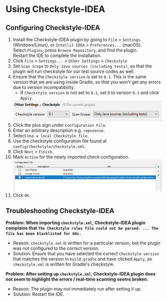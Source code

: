 # Using Checkstyle-IDEA

## Configuring Checkstyle-IDEA

1. Install the Checkstyle-IDEA plugin by going to `File` > `Settings` (Windows/Linux), or `IntelliJ IDEA` > `Preferences...` (macOS). <br>
Select `Plugins`, press `Browse Repository`, and find the plugin. <br>
Restart the IDE to complete the installation.
2. Click `File` > `Settings...` > `Other Settings` > `Checkstyle`
3. Set `Scan Scope`  to `Only Java sources (including tests)`, so that the plugin will run checkstyle for our test source codes as well.
4. Ensure that the `Checkstyle version` is set to `8.1`. This is the same version that we are using inside Gradle, so that you won't get any errors due to version incompatibility. <br>
   * If `Checkstyle version` is not set to `8.1`, set it to version `8.1` and click `Apply`. <br>
    <img src="images/checkstyle-idea-scan-scope.png" width="500"/>
5. Click the plus sign under `Configuration File`.
6. Enter an arbitrary description e.g. `reposense`.
7. Select `Use a local Checkstyle file`.
8. Use the checkstyle configuration file found at `config/checkstyle/checkstyle.xml`.
9. Click `Next` > `Finish`.
10. Mark `Active` for the newly imported check configuration. <br>
    <img src="images/checkstyle-idea-configuration.png" width="700"/>
11. Click `OK`.

## Troubleshooting Checkstyle-IDEA

**Problem: When importing `checkstyle.xml`, Checkstyle-IDEA plugin complains that `The Checkstyle rules file could not be parsed. ... The file has been blacklisted for 60s.`**

* Reason: `checkstyle.xml` is written for a particular version, but the plugin was not configured to the correct version.
* Solution: Ensure that you have selected the correct `Checkstyle version` that matches the version in `build.gradle` and have clicked `Apply`, as `checkstyle.xml` is written for Gradle's checkstyle.

**Problem: After setting up `checkstyle.xml`, Checkstyle-IDEA plugin does not seem to highlight the errors / real-time scanning seems broken.**

* Reason: The plugin may not immediately run after setting it up.
* Solution: Restart the IDE.

